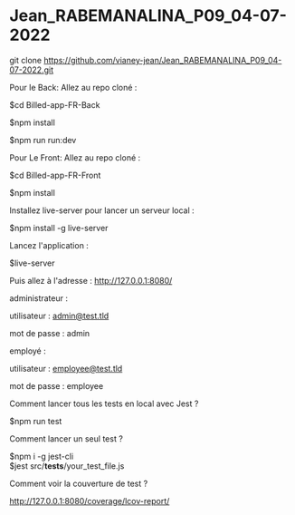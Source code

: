 # Jean_RABEMANALINA_P09_04-07-2022

git clone https://github.com/vianey-jean/Jean_RABEMANALINA_P09_04-07-2022.git

Pour le Back:
Allez au repo cloné :

$cd Billed-app-FR-Back

$npm install

$npm run run:dev


Pour Le Front:
Allez au repo cloné :

$cd Billed-app-FR-Front

$npm install

Installez live-server pour lancer un serveur local :

$npm install -g live-server

Lancez l'application :

$live-server

Puis allez à l'adresse : http://127.0.0.1:8080/

administrateur :

utilisateur : admin@test.tld 

mot de passe : admin

employé :

utilisateur : employee@test.tld

mot de passe : employee

Comment lancer tous les tests en local avec Jest ?

$npm run test

Comment lancer un seul test ?

$npm i -g jest-cli<br/>
$jest src/__tests__/your_test_file.js

Comment voir la couverture de test ?

http://127.0.0.1:8080/coverage/lcov-report/

